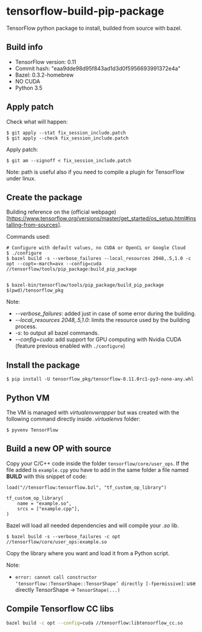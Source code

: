 # tensorflow-build-pip-package

TensorFlow python package to install, builded from source with bazel.

## Build info

* TensorFlow version:  0.11
* Commit hash: "eaa9dde98d95f843ad1d3d0f5956693991372e4a"
* Bazel:  0.3.2-homebrew
* NO CUDA
* Python 3.5

## Apply patch

Check what will happen:

```
$ git apply --stat fix_session_include.patch
$ git apply --check fix_session_include.patch
```

Apply patch:

```
$ git am --signoff < fix_session_include.patch
```

Note: path is useful also if you need to compile a plugin for TensorFlow under linux.

## Create the package

Building reference on the (official webpage)[https://www.tensorflow.org/versions/master/get_started/os_setup.html#installing-from-sources].

Commands used:
```
# Configure with default values, no CUDA or OpenCL or Google Cloud
$ ./configure
$ bazel build -s --verbose_failures --local_resources 2048,.5,1.0 -c opt --copt=-march=avx --config=cuda //tensorflow/tools/pip_package:build_pip_package


$ bazel-bin/tensorflow/tools/pip_package/build_pip_package $(pwd)/tensorflow_pkg
```

Note:
 * *--verbose_failures*: added just in case of some error during the building.
 * *--local_resources 2048,.5,1.0*: limits the resource used by the building process.
 * *-s*: to output all bazel commands.
 * *--config=cuda*: add support for GPU computing with Nvidia CUDA (feature previous enabled with `./configure`)

## Install the package

```
$ pip install -U tensorflow_pkg/tensorflow-0.11.0rc1-py3-none-any.whl 
```

## Python VM

The VM is managed with *virtualenvwrapper* but was created with the following command
directly inside *.virtualenvs* folder:

```
$ pyvenv TensorFlow
```

## Build a new OP with source

Copy your C/C++ code inside the folder `tensorflow/core/user_ops`. If the file added is `example.cpp` you have
to add in the same folder a file named **BUILD** with this snippet of code:

```
load("//tensorflow:tensorflow.bzl", "tf_custom_op_library")

tf_custom_op_library(
    name = "example.so",
    srcs = ["example.cpp"],
)
```

Bazel will load all needed dependencies and will compile your *.so* lib.

```
$ bazel build -s --verbose_failures -c opt //tensorflow/core/user_ops:example.so
```

Copy the library where you want and load it from a Python script.

Note:

 * `error: cannot call constructor ‘tensorflow::TensorShape::TensorShape’ directly [-fpermissive]`: use directly TensorShape -> `TensorShape(...)`

## Compile Tensorflow CC libs

```bash
bazel build -c opt --config=cuda //tensorflow:libtensorflow_cc.so
```
